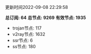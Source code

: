 更新时间2022-09-08 22:29:58

**总订阅: 64**
**总节点: 9269**
**有效节点: 1935**
- trojan节点: 117
- v2ray节点: 1632
- ssr节点: 6
- ss节点: 180
